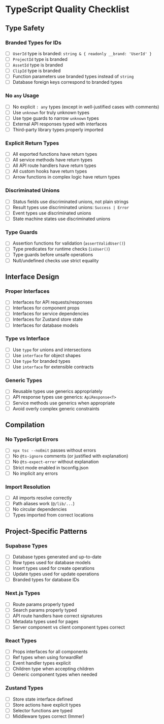 # TypeScript Quality Checklist

## Type Safety

### Branded Types for IDs
- [ ] `UserId` type is branded: `string & { readonly __brand: 'UserId' }`
- [ ] `ProjectId` type is branded
- [ ] `AssetId` type is branded
- [ ] `ClipId` type is branded
- [ ] Function parameters use branded types instead of `string`
- [ ] Database foreign keys correspond to branded types

### No `any` Usage
- [ ] No explicit `: any` types (except in well-justified cases with comments)
- [ ] Use `unknown` for truly unknown types
- [ ] Use type guards to narrow `unknown` types
- [ ] External API responses typed with interfaces
- [ ] Third-party library types properly imported

### Explicit Return Types
- [ ] All exported functions have return types
- [ ] All service methods have return types
- [ ] All API route handlers have return types
- [ ] All custom hooks have return types
- [ ] Arrow functions in complex logic have return types

### Discriminated Unions
- [ ] Status fields use discriminated unions, not plain strings
- [ ] Result types use discriminated unions: `Success | Error`
- [ ] Event types use discriminated unions
- [ ] State machine states use discriminated unions

### Type Guards
- [ ] Assertion functions for validation (`assertValidUser()`)
- [ ] Type predicates for runtime checks (`isUser()`)
- [ ] Type guards before unsafe operations
- [ ] Null/undefined checks use strict equality

## Interface Design

### Proper Interfaces
- [ ] Interfaces for API requests/responses
- [ ] Interfaces for component props
- [ ] Interfaces for service dependencies
- [ ] Interfaces for Zustand store state
- [ ] Interfaces for database models

### Type vs Interface
- [ ] Use `type` for unions and intersections
- [ ] Use `interface` for object shapes
- [ ] Use `type` for branded types
- [ ] Use `interface` for extensible contracts

### Generic Types
- [ ] Reusable types use generics appropriately
- [ ] API response types use generics: `ApiResponse<T>`
- [ ] Service methods use generics when appropriate
- [ ] Avoid overly complex generic constraints

## Compilation

### No TypeScript Errors
- [ ] `npx tsc --noEmit` passes without errors
- [ ] No `@ts-ignore` comments (or justified with explanation)
- [ ] No `@ts-expect-error` without explanation
- [ ] Strict mode enabled in tsconfig.json
- [ ] No implicit any errors

### Import Resolution
- [ ] All imports resolve correctly
- [ ] Path aliases work (`@/lib/...`)
- [ ] No circular dependencies
- [ ] Types imported from correct locations

## Project-Specific Patterns

### Supabase Types
- [ ] Database types generated and up-to-date
- [ ] Row types used for database models
- [ ] Insert types used for create operations
- [ ] Update types used for update operations
- [ ] Branded types for database IDs

### Next.js Types
- [ ] Route params properly typed
- [ ] Search params properly typed
- [ ] API route handlers have correct signatures
- [ ] Metadata types used for pages
- [ ] Server component vs client component types correct

### React Types
- [ ] Props interfaces for all components
- [ ] Ref types when using forwardRef
- [ ] Event handler types explicit
- [ ] Children type when accepting children
- [ ] Generic component types when needed

### Zustand Types
- [ ] Store state interface defined
- [ ] Store actions have explicit types
- [ ] Selector functions are typed
- [ ] Middleware types correct (Immer)
